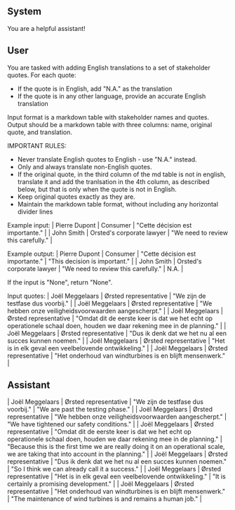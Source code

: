 ## System

You are a helpful assistant!

## User


You are tasked with adding English translations to a set of stakeholder quotes. For each quote:
- If the quote is in English, add "N.A." as the translation
- If the quote is in any other language, provide an accurate English translation

Input format is a markdown table with stakeholder names and quotes.
Output should be a markdown table with three columns: name, original quote, and translation.

IMPORTANT RULES:
- Never translate English quotes to English - use "N.A." instead.
- Only and always translate non-English quotes.
- If the original quote, in the third column of the md table is not in english, translate it and add the tranlsation in the 4th column, as described below, but that is only when the quote is not in English.
- Keep original quotes exactly as they are.
- Maintain the markdown table format, without including any horizontal divider lines

Example input:
| Pierre Dupont | Consumer | "Cette décision est importante." |
| John Smith | Orsted's corporate lawyer | "We need to review this carefully." |

Example output:
| Pierre Dupont | Consumer | "Cette décision est importante." | "This decision is important." |
| John Smith | Orsted's corporate lawyer | "We need to review this carefully." | N.A. |

If the input is "None", return "None".

Input quotes:
| Joël Meggelaars | Ørsted representative | "We zijn de testfase dus voorbij." |
| Joël Meggelaars | Ørsted representative | "We hebben onze veiligheidsvoorwaarden aangescherpt." |
| Joël Meggelaars | Ørsted representative | "Omdat dit de eerste keer is dat we het echt op operationele schaal doen, houden we daar rekening mee in de planning." |
| Joël Meggelaars | Ørsted representative | "Dus ik denk dat we het nu al een succes kunnen noemen." |
| Joël Meggelaars | Ørsted representative | "Het is in elk geval een veelbelovende ontwikkeling." |
| Joël Meggelaars | Ørsted representative | "Het onderhoud van windturbines is en blijft mensenwerk." |
        

## Assistant

| Joël Meggelaars | Ørsted representative | "We zijn de testfase dus voorbij." | "We are past the testing phase." |
| Joël Meggelaars | Ørsted representative | "We hebben onze veiligheidsvoorwaarden aangescherpt." | "We have tightened our safety conditions." |
| Joël Meggelaars | Ørsted representative | "Omdat dit de eerste keer is dat we het echt op operationele schaal doen, houden we daar rekening mee in de planning." | "Because this is the first time we are really doing it on an operational scale, we are taking that into account in the planning." |
| Joël Meggelaars | Ørsted representative | "Dus ik denk dat we het nu al een succes kunnen noemen." | "So I think we can already call it a success." |
| Joël Meggelaars | Ørsted representative | "Het is in elk geval een veelbelovende ontwikkeling." | "It is certainly a promising development." |
| Joël Meggelaars | Ørsted representative | "Het onderhoud van windturbines is en blijft mensenwerk." | "The maintenance of wind turbines is and remains a human job." |

